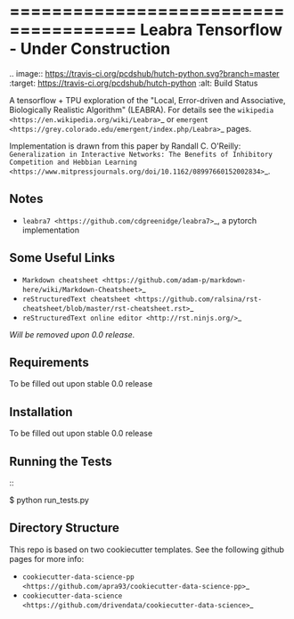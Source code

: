 ======================================
Leabra Tensorflow - Under Construction
======================================

.. image:: https://travis-ci.org/pcdshub/hutch-python.svg?branch=master
   :target: https://travis-ci.org/pcdshub/hutch-python
   :alt: Build Status



A tensorflow + TPU exploration of the "Local, Error-driven and Associative,
Biologically Realistic Algorithm" (LEABRA). For details see the
`wikipedia <https://en.wikipedia.org/wiki/Leabra>`_ or
`emergent <https://grey.colorado.edu/emergent/index.php/Leabra>`_ pages.

Implementation is drawn from this paper by Randall C. O'Reilly: 
`Generalization in Interactive Networks: The Benefits of Inhibitory Competition and Hebbian Learning <https://www.mitpressjournals.org/doi/10.1162/08997660152002834>`_.


Notes
-----

- `leabra7 <https://github.com/cdgreenidge/leabra7>`_, a pytorch implementation


Some Useful Links
-----------------

- `Markdown cheatsheet <https://github.com/adam-p/markdown-here/wiki/Markdown-Cheatsheet>`_
- `reStructuredText cheatsheet <https://github.com/ralsina/rst-cheatsheet/blob/master/rst-cheatsheet.rst>`_
- `reStructuredText online editor <http://rst.ninjs.org/>`_ 

*Will be removed upon 0.0 release.*

Requirements
------------

To be filled out upon stable 0.0 release

Installation
------------

To be filled out upon stable 0.0 release

Running the Tests
-----------------
::

  $ python run_tests.py
   
Directory Structure
-------------------

This repo is based on two cookiecutter templates. See the following github pages for more info:

- `cookiecutter-data-science-pp <https://github.com/apra93/cookiecutter-data-science-pp>`_
- `cookiecutter-data-science <https://github.com/drivendata/cookiecutter-data-science>`_
